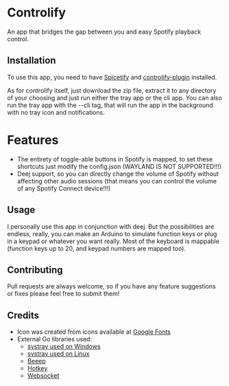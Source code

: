 # Controlify

An app that bridges the gap between you and easy Spotify playback control.

## Installation

To use this app, you need to have [Spicetify](https://spicetify.app/) and [controlify-plugin](https://github.com/prochy-exe/controlify-plugin) installed.

As for controlify itself, just download the zip file, extract it to any directory of your choosing and just run either the tray app or the cli app. You can also run the tray app with the --cli tag, that will run the app in the background with no tray icon and notifications.

# Features
- The entirety of toggle-able buttons in Spotify is mapped, to set these shortcuts just modify the config.json (WAYLAND IS NOT SUPPORTED!!!)
- Deej support, so you can directly change the volume of Spotify without affecting other audio sessions (that means you can control the volume of any Spotify Connect device!!!)

## Usage

I personally use this app in conjunction with deej. But the possibilities are endless, really, you can make an Arduino to simulate function keys or plug in a keypad or whatever you want really. Most of the keyboard is mappable (function keys up to 20, and keypad numbers are mapped too).

## Contributing

Pull requests are always welcome, so if you have any feature suggestions or fixes please feel free to submit them!

## Credits

- Icon was created from icons available at [Google Fonts](https://fonts.google.com/icons)
- External Go libraries used:
  - [systray used on Windows](https://github.com/getlantern/systray)
  - [systray used on Linux](https://github.com/fyne-io/systray)
  - [Beeep](https://github.com/gen2brain/beeep)
  - [Hotkey](https://pkg.go.dev/golang.design/x/hotkey)
  - [Websocket](https://github.com/gorilla/websocket)
